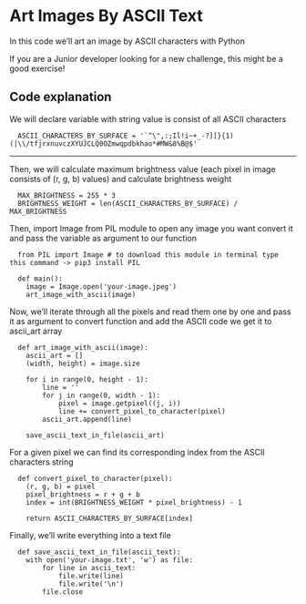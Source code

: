 # Art Images By ASCII Text

In this code we’ll art an image by ASCII characters with Python

If you are a Junior developer looking for a new challenge, this might be a good exercise!

## Code explanation

We will declare variable with string value is consist of all ASCII characters

```batch
  ASCII_CHARACTERS_BY_SURFACE = '`^\",:;Il!i~+_-?][}{1)(|\\/tfjrxnuvczXYUJCLQ0OZmwqpdbkhao*#MW&8%B@$'
```
<hr>
Then, we will calculate maximum brightness value (each pixel in image consists of (r, g, b) values) and calculate brightness weight

```batch
  MAX_BRIGHTNESS = 255 * 3
  BRIGHTNESS_WEIGHT = len(ASCII_CHARACTERS_BY_SURFACE) / MAX_BRIGHTNESS
```

Then, import Image from PIL module to open any image you want convert it and pass the variable as argument to our function

```batch
  from PIL import Image # to download this module in terminal type this command -> pip3 install PIL

  def main():
    image = Image.open('your-image.jpeg')
    art_image_with_ascii(image)
```

Now, we’ll iterate through all the pixels and read them one by one and pass it as argument to convert function and add the ASCII code we get it to ascii_art array

```batch
  def art_image_with_ascii(image):
    ascii_art = []
    (width, height) = image.size

    for i in range(0, height - 1):
        line = ''
        for j in range(0, width - 1):
            pixel = image.getpixel((j, i))
            line += convert_pixel_to_character(pixel)
        ascii_art.append(line)

    save_ascii_text_in_file(ascii_art)
```

For a given pixel we can find its corresponding index from the ASCII characters string

```batch
  def convert_pixel_to_character(pixel):
    (r, g, b) = pixel
    pixel_brightness = r + g + b
    index = int(BRIGHTNESS_WEIGHT * pixel_brightness) - 1

    return ASCII_CHARACTERS_BY_SURFACE[index]
```

Finally, we’ll write everything into a text file

```batch
  def save_ascii_text_in_file(ascii_text):
    with open('your-image.txt', 'w') as file:
        for line in ascii_text:
            file.write(line)
            file.write('\n')
        file.close
```
